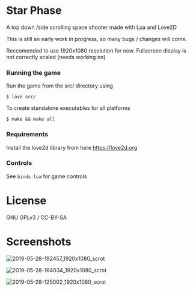 # Star Phase
A top down /side scrolling space shooter made with Lua and Love2D

This is still an early work in progress, so many bugs / changes will come.

Reccomended to use 1920x1080 resolution for now. Fullscreen display is not correctly scaled (needs working on)

### Running the game
Run the game from the src/ directory using
```
$ love src/
```

To create standalone executables for all platforms 
```
$ make && make all
```

### Requirements
Install the love2d library from here https://love2d.org

### Controls
See `binds.lua` for game controls


# License
GNU GPLv3 / CC-BY-SA


# Screenshots

![2019-05-28-192457_1920x1080_scrot](https://user-images.githubusercontent.com/1535179/58669172-293dd680-8333-11e9-8a9d-73bac3ee51ef.png)

![2019-05-28-164034_1920x1080_scrot](https://user-images.githubusercontent.com/1535179/58669174-2b079a00-8333-11e9-9f16-6e8d049d8d32.png)

![2019-05-28-125002_1920x1080_scrot](https://user-images.githubusercontent.com/1535179/58669178-2d69f400-8333-11e9-9387-dcf62e9b0d87.png)
